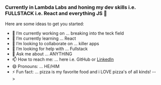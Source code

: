 ### Currently in Lambda Labs and honing my dev skills i.e. FULLSTACK i.e. React and everything JS 👋


Here are some ideas to get you started:

- 🔭 I’m currently working on ... breaking into the teck field
- 🌱 I’m currently learning ... React
- 👯 I’m looking to collaborate on ... killer apps
- 🤔 I’m looking for help with ... Fullstack 
- 💬 Ask me about ... ANYTHING
- 📫 How to reach me: ... here i.e. GitHub or [LinkedIn](https://www.linkedin.com/in/david-e-alvarez/)
- 😄 Pronouns: ... HE/HIM
- ⚡ Fun fact: ... pizza is my favorite food and i LOVE pizza's of all kinds!
-->
